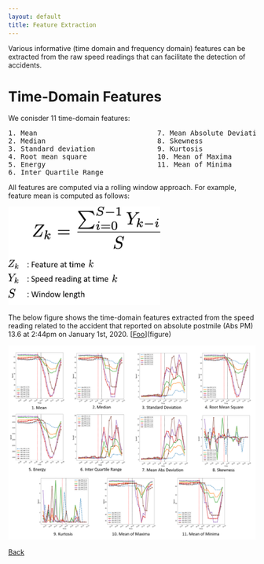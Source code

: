 ```yaml
---
layout: default
title: Feature Extraction
---
```


Various informative (time domain and frequency domain) features can be extracted from the raw speed readings that can facilitate the detection of accidents. 

# Time-Domain Features

We conisder 11 time-domain features:
<pre>
1. Mean                             7. Mean Absolute Deviation
2. Median                           8. Skewness
3. Standard deviation               9. Kurtosis
4. Root mean square                 10. Mean of Maxima
5. Energy                           11. Mean of Minima
6. Inter Quartile Range
</pre>

All features are computed via a rolling window approach. For example, feature mean is computed as follows:

 <p align="left">
  <img src="../images/eq1.png" height="200" width="310">
 </p>
 
The below figure shows the time-domain features extracted from the speed reading related to the accident that reported on absolute postmile (Abs PM) 13.6 at 2:44pm on January 1st, 2020. [[Foo](../images/sample_acc.png)](figure)
 
 <p align="center">
  <img src="../images/time_feat.png">
 </p>

[Back](../)
